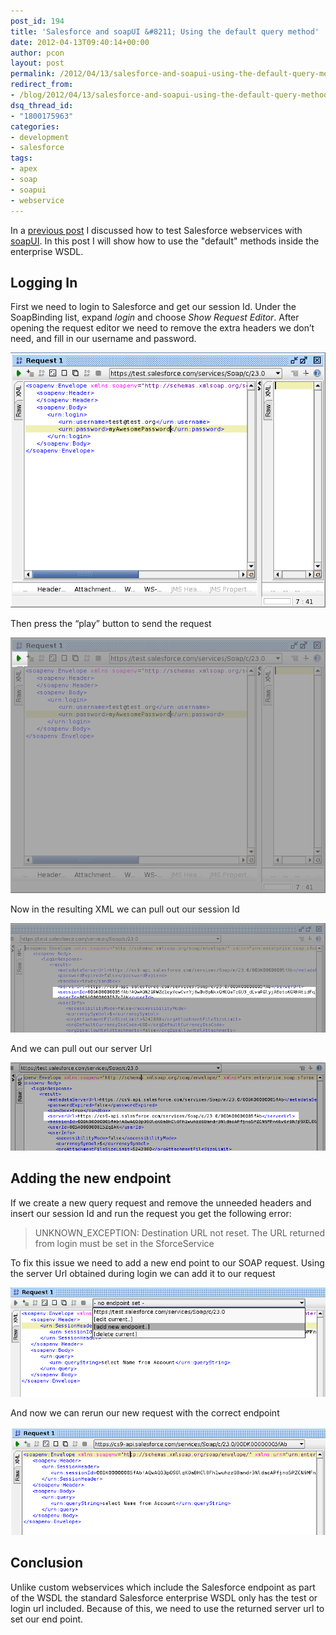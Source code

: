 ```yaml
---
post_id: 194
title: 'Salesforce and soapUI &#8211; Using the default query method'
date: 2012-04-13T09:40:14+00:00
author: pcon
layout: post
permalink: /2012/04/13/salesforce-and-soapui-using-the-default-query-method/
redirect_from:
- /blog/2012/04/13/salesforce-and-soapui-using-the-default-query-method/
dsq_thread_id:
- "1800175963"
categories:
- development
- salesforce
tags:
- apex
- soap
- soapui
- webservice
---
```

In a [previous post](/2012/02/03/salesforce-and-soapui/ "Salesforce and soapUI – Testing WebServices directly") I discussed how to test Salesforce webservices with [soapUI](http://www.soapui.org/).  In this post I will show how to use the "default" methods inside the enterprise WSDL.

## Logging In

First we need to login to Salesforce and get our session Id.  Under the SoapBinding list, expand _login_ and choose _Show Request Editor_.  After opening the request editor we need to remove the extra headers we don’t need, and fill in our username and password.

<!--more-->

![Logging In](/assets/img/2012/04/13/login_request.png)

Then press the “play” button to send the request

![Login request play button](/assets/img/2012/04/13/login_request_play.png)

Now in the resulting XML we can pull out our session Id

![Session Id](/assets/img/2012/04/13/session_id.png)

And we can pull out our server Url

![Server Url](/assets/img/2012/04/13/server_url.png)

## Adding the new endpoint

If we create a new query request and remove the unneeded headers and insert our session Id and run the request you get the following error:

> UNKNOWN_EXCEPTION: Destination URL not reset. The URL returned from login must be set in the SforceService

To fix this issue we need to add a new end point to our SOAP request.  Using the server Url obtained during login we can add it to our request

![New end point](/assets/img/2012/04/13/new_endpoint.png)

And now we can rerun our new request with the correct endpoint

![New end point](/assets/img/2012/04/13/full_request.png)

## Conclusion

Unlike custom webservices which include the Salesforce endpoint as part of the WSDL the standard Salesforce enterprise WSDL only has the test or login url included.  Because of this, we need to use the returned server url to set our end point.